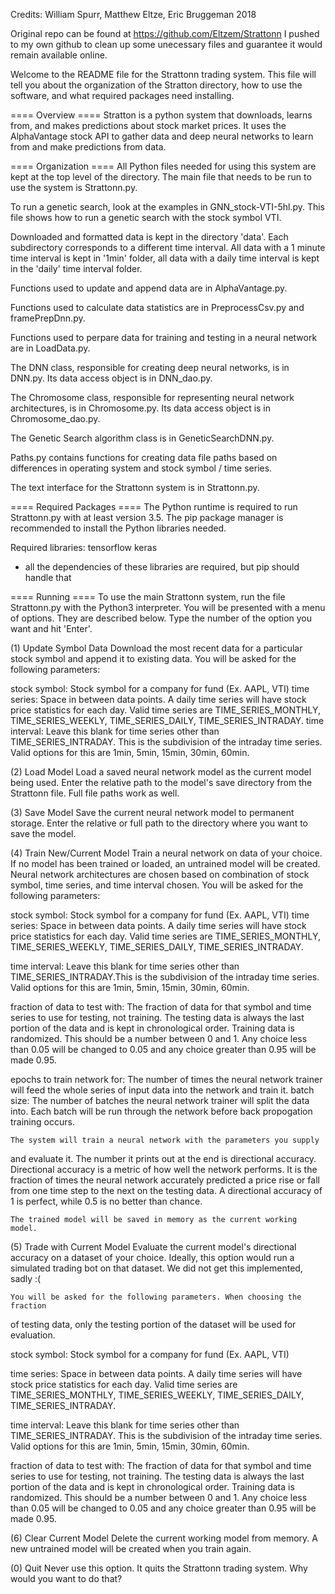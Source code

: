 Credits: William Spurr, Matthew Eltze, Eric Bruggeman 2018

Original repo can be found at https://github.com/Eltzem/Strattonn
I pushed to my own github to clean up some unecessary files and guarantee it would remain available online.

Welcome to the README file for the Strattonn trading system.
This file will tell you about the organization of the Stratton directory, how
to use the software, and what required packages need installing.

==== Overview ====
	Stratton is a python system that downloads, learns from, and makes
predictions about stock market prices. It uses the AlphaVantage stock API
to gather data and deep neural networks to learn from and make predictions
from data.

==== Organization ====
	All Python files needed for using this system are kept at the top level
of the directory. The main file that needs to be run to use the system
is Strattonn.py.

To run a genetic search, look at the examples in GNN_stock-VTI-5hl.py.
This file shows how to run a genetic search with the stock symbol VTI.

Downloaded and formatted data is kept in the directory 'data'. Each
subdirectory corresponds to a different time interval. All data with a
1 minute time interval is kept in '1min' folder, all data with a daily
time interval is kept in the 'daily' time interval folder.

Functions used to update and append data are in AlphaVantage.py.
	
Functions used to calculate data statistics are in PreprocessCsv.py 
and framePrepDnn.py.
	
Functions used to perpare data for training and testing in a neural
network are in LoadData.py.
	
The DNN class, responsible for creating deep neural networks, is in
DNN.py. Its data access object is in DNN_dao.py.
	
The Chromosome class, responsible for representing neural network
architectures, is in Chromosome.py. Its data access object is in
Chromosome_dao.py.
	
The Genetic Search algorithm class is in GeneticSearchDNN.py.
	
Paths.py contains functions for creating data file paths based on
differences in operating system and stock symbol / time series.
	
The text interface for the Strattonn system is in Strattonn.py.

==== Required Packages ====
	The Python runtime is required to run Strattonn.py with at least version
3.5. The pip package manager is recommended to install the Python libraries
needed.

Required libraries: tensorflow keras
* all the dependencies of these libraries are required, but pip should
	handle that

==== Running ====
	To use the main Strattonn system, run the file Strattonn.py with the
Python3 interpreter. You will be presented with a menu of options. They
are described below. Type the number of the option you want and hit
'Enter'.

(1) Update Symbol Data
	Download the most recent data for a particular stock symbol and append
it to existing data. You will be asked for the following parameters:

stock symbol: Stock symbol for a company for fund (Ex. AAPL, VTI)
time series: Space in between data points. A daily time series will have
stock price statistics for each day. Valid time series are
TIME_SERIES_MONTHLY,
	TIME_SERIES_WEEKLY, TIME_SERIES_DAILY, TIME_SERIES_INTRADAY.
time interval: Leave this blank for time series other than
TIME_SERIES_INTRADAY.
	This is the subdivision of the intraday time series. Valid options for
this are 1min, 5min, 15min, 30min, 60min.

(2) Load Model
	Load a saved neural network model as the current model being used.
Enter the relative path to the model's save directory from the Strattonn
file. Full file paths work as well.

(3) Save Model
	Save the current neural network model to permanent storage. Enter the
relative or full path to the directory where you want to save the model.

(4) Train New/Current Model
	Train a neural network on data of your choice. If no model has been
trained or loaded, an untrained model will be created. Neural network
architectures are chosen based on combination of stock symbol, time series,
and time interval chosen. You will be asked for the following parameters:

stock symbol: Stock symbol for a company for fund (Ex. AAPL, VTI)
time series: Space in between data points. A daily time series will have
stock price statistics for each day. Valid time series are
TIME_SERIES_MONTHLY, TIME_SERIES_WEEKLY, TIME_SERIES_DAILY,
TIME_SERIES_INTRADAY.

time interval: Leave this blank for time series other than
TIME_SERIES_INTRADAY.This is the subdivision of the intraday time series.
Valid options for this are 1min, 5min, 15min, 30min, 60min.

fraction of data to test with: The fraction of data for that symbol and time
series to use for testing, not training. The testing data is always the last
portion of the data and is kept in chronological order. Training data is
randomized. This should be a number between 0 and 1. Any choice less than
0.05 will be changed to 0.05 and any choice greater than 0.95 will be made
0.95.

epochs to train network for: The number of times the neural network trainer
will feed the whole series of input data into the network and train it.
batch size: The number of batches the neural network trainer will split the
data into. Each batch will be run through the network before back
propogation training occurs.

	The system will train a neural network with the parameters you supply
and evaluate it. The number it prints out at the end is directional
accuracy. Directional accuracy is a metric of how well the network performs.
It is the fraction of times the neural network accurately predicted a
price rise or fall from one time step to the next on the testing data.
A directional accuracy of 1 is perfect, while 0.5 is no better than chance.

	The trained model will be saved in memory as the current working model.

(5) Trade with Current Model
	Evaluate the current model's directional accuracy on a dataset of your
choice. Ideally, this option would run a simulated trading bot on that dataset.
We did not get this implemented, sadly :(

	You will be asked for the following parameters. When choosing the fraction
of testing data, only the testing portion of the dataset will be used for
evaluation.

stock symbol: Stock symbol for a company for fund (Ex. AAPL, VTI)

time series: Space in between data points. A daily time series will have stock
	price statistics for each day. Valid time series are TIME_SERIES_MONTHLY,
	TIME_SERIES_WEEKLY, TIME_SERIES_DAILY, TIME_SERIES_INTRADAY.

time interval: Leave this blank for time series other than TIME_SERIES_INTRADAY.
	This is the subdivision of the intraday time series. Valid options for this
	are 1min, 5min, 15min, 30min, 60min.

fraction of data to test with: The fraction of data for that symbol and time
	series to use for testing, not training. The testing data is always the last
	portion of the data and is kept in chronological order. Training data is
	randomized. This should be a number between 0 and 1. Any choice less than
	0.05 will be changed to 0.05 and any choice greater than 0.95 will be made
	0.95.

(6) Clear Current Model
	Delete the current working model from memory. A new untrained model will
be created when you train again.

(0) Quit
	Never use this option. It quits the Strattonn trading system. Why would
you want to do that?
